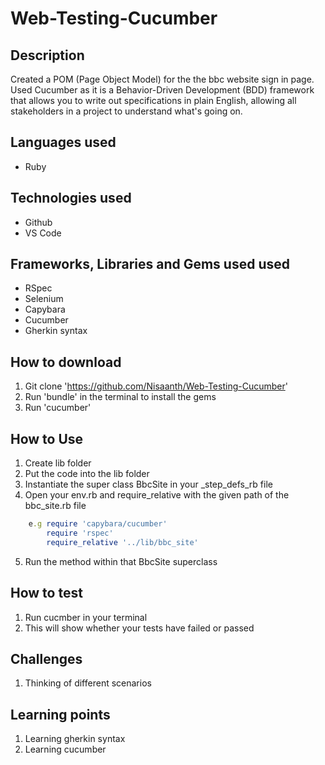 # Web-Testing-Cucumber
## Description

Created a POM (Page Object Model) for the the bbc website sign in page.  Used Cucumber as it  is a Behavior-Driven Development (BDD) framework that allows you to write out specifications in plain English, allowing all stakeholders in a project to understand what's going on.

## Languages used
* Ruby 

## Technologies used 
* Github
* VS Code

## Frameworks, Libraries and Gems used used
* RSpec
* Selenium
* Capybara
* Cucumber
* Gherkin syntax

## How to download
1. Git clone 'https://github.com/Nisaanth/Web-Testing-Cucumber'
2. Run 'bundle' in the terminal to install the gems
3. Run 'cucumber'

## How to Use 
1. Create lib folder
2. Put the code into the lib folder
3. Instantiate the super class BbcSite in your _step_defs_rb file
4. Open your env.rb and require_relative with the given path of the bbc_site.rb file
```ruby
    e.g require 'capybara/cucumber'
        require 'rspec'
        require_relative '../lib/bbc_site'  
```
5. Run the method within that BbcSite superclass

## How to test 
1. Run cucmber in your terminal
2. This will show whether your tests have failed or passed

## Challenges 
1. Thinking of different scenarios

## Learning points
1. Learning gherkin syntax
2. Learning cucumber